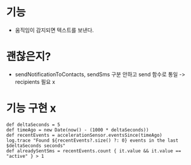 # 기능
- 움직임이 감지되면 텍스트를 보낸다.

# 괜찮은지?
- sendNotificationToContacts, sendSms 구분 안하고 send 함수로 통일 -> recipients 필요 x

# 기능 구현 x
	def deltaSeconds = 5
	def timeAgo = new Date(now() - (1000 * deltaSeconds))
	def recentEvents = accelerationSensor.eventsSince(timeAgo)
	log.trace "Found ${recentEvents?.size() ?: 0} events in the last $deltaSeconds seconds"
	def alreadySentSms = recentEvents.count { it.value && it.value == "active" } > 1
